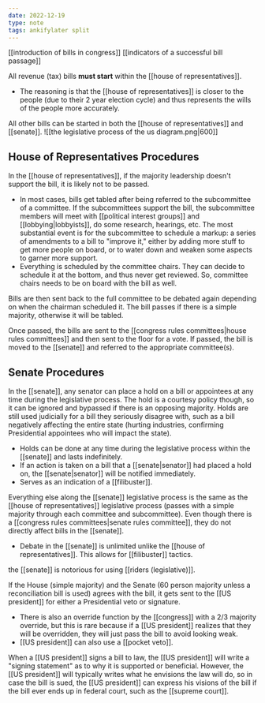 ```yaml
---
date: 2022-12-19
type: note
tags: ankifylater split
---
```


[[introduction of bills in congress]]
[[indicators of a successful bill passage]]

All revenue (tax) bills **must start** within the [[house of representatives]].
- The reasoning is that the [[house of representatives]] is closer to the people (due to their 2 year election cycle) and thus represents the wills of the people more accurately.

All other bills can be started in both the [[house of representatives]] and [[senate]].
![[the legislative process of the us diagram.png|600]]

## House of Representatives Procedures
In the [[house of representatives]], if the majority leadership doesn't support the bill, it is likely not to be passed.
- In most cases, bills get tabled after being referred to the subcommittee of a committee. If the subcommittees support the bill, the subcommittee members will meet with [[political interest groups]] and [[lobbying|lobbyists]], do some research, hearings, etc. The most substantial event is for the subcommittee to schedule a markup: a series of amendments to a bill to "improve it," either by adding more stuff to get more people on board, or to water down and weaken some aspects to garner more support.
- Everything is scheduled by the committee chairs. They can decide to schedule it at the bottom, and thus never get reviewed. So, committee chairs needs to be on board with the bill as well.

Bills are then sent back to the full committee to be debated again depending on when the chairman scheduled it. The bill passes if there is a simple majority, otherwise it will be tabled.

Once passed, the bills are sent to the [[congress rules committees|house rules committees]] and then sent to the floor for a vote. If passed, the bill is moved to the [[senate]] and referred to the appropriate committee(s).

## Senate Procedures
In the [[senate]], any senator can place a hold on a bill or appointees at any time during the legislative process. The hold is a courtesy policy though, so it can be ignored and bypassed if there is an opposing majority. Holds are still used judicially for a bill they seriously disagree with, such as a bill negatively affecting the entire state (hurting industries, confirming Presidential appointees who will impact the state).
- Holds can be done at any time during the legislative process within the [[senate]] and lasts indefinitely.
- If an action is taken on a bill that a [[senate|senator]] had placed a hold on, the [[senate|senator]] will be notified immediately.
- Serves as an indication of a [[filibuster]].

Everything else along the [[senate]] legislative process is the same as the [[house of representatives]] legislative process (passes with a simple majority through each committee and subcommittee). Even though there is a [[congress rules committees|senate rules committee]], they do not directly affect bills in the [[senate]].
- Debate in the [[senate]] is unlimited unlike the [[house of representatives]]. This allows for [[filibuster]] tactics.

the [[senate]] is notorious for using [[riders (legislative)]].

If the House (simple majority) and the Senate (60 person majority unless a reconciliation bill is used) agrees with the bill, it gets sent to the [[US president]] for either a Presidential veto or signature.
- There is also an override function by the [[congress]] with a 2/3 majority override, but this is rare because if a [[US president]] realizes that they will be overridden, they will just pass the bill to avoid looking weak.
- [[US president]] can also use a [[pocket veto]].

When a [[US president]] signs a bill to law, the [[US president]] will write a "signing statement" as to why it is supported or beneficial. However, the [[US president]] will typically writes what he envisions the law will do, so in case the bill is sued, the [[US president]] can express his visions of the bill if the bill ever ends up in federal court, such as the [[supreme court]].
